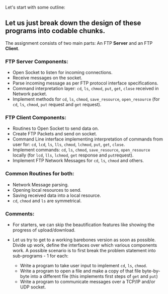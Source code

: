 Let's start with some outline:

## Let us just break down the design of these programs into codable chunks.

The assignment consists of two main parts: An FTP **Server** and an FTP **Client**.

### FTP Server Components:

* Open Socket to listen for incoming connections.
* Receive messages on the socket.
* Parse incoming message as per FTP protocol interface specifications.
* Command interpretation layer: `cd`, `ls`, `chmod`, `put`, `get`, `close` received in Network packet.
* Implement methods for `cd`, `ls`, `chmod`, `save_resource`, `open_resource` (for `cd`, `ls`, `chmod`, `put` request and `get` request).

### FTP Client Components:

* Routines to Open Socket to send data on.
* Create FTP Packets and send on socket.
* Command Line interface implementing interpretation of commands from user for: `cd`, `lcd`, `ls`, `lls`, `chmod`, `lchmod`, `put`, `get`, `close`.
* Implement commands: `cd`, `ls`, `chmod`, `save_resource`, `open_resource` locally (for `lcd`, `lls`, `lchmod`, `get` response and `put`request).
* Implement FTP Network Messages for `cd`, `ls`, `chmod` and others.

### Common Routines for both:

* Network Message parsing.
* Opening local resources to send.
* Saving received data into a local resource.
* `cd`, `chmod` and `ls` are symmetrical.

### Comments:

- For starters, we can skip the beautification features like showing the progress of upload/download.
- Let us try to get to a working barebones version as soon as possible. Divide up work, define the interfaces over which various components work.
  A possible scenario is to first break the problem statement into sub-programs - 1 for each:

  * Write a program to take user input to implement `cd`, `ls`, `chmod`.
  * Write a program to open a file and make a copy of that file byte-by-byte into a different file (this implements first steps of `get` and `put`)
  * Write a program to communicate messages over a TCP/IP and/or UDP socket.
